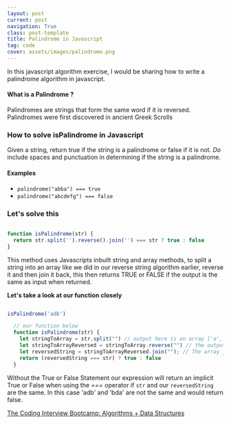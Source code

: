 ```yaml
---
layout: post
current: post
navigation: True
class: post-template
title: Palindrome in Javascript
tag: code
cover: assets/images/palindrome.png
---
```


In this javascript algorithm exercise, I would be sharing how to write a palindrome algorithm in javascript.

#### What is a Palindrome ?
Palindromes are strings that form the same word if it is reversed. Palindromes were first discovered in ancient Greek Scrolls 

### How to solve isPalindrome in Javascript

Given a string, return true if the string is a palindrome or false if it is not. *Do* include spaces and punctuation in determining if the string is a palindrome.


#### Examples

- `palindrome("abba") === true`
- `palindrome("abcdefg") === false`


### Let's solve this

```js

function isPalindrome(str) {
  return str.split('').reverse().join('') === str ? true : false
}

```

This method uses Javascripts inbuilt string and array methods, to split a string into an array like we did in our reverse string algorithm earlier, reverse it and then join it back, this then returns TRUE or FALSE if the output is the same as input when returned.

**Let's take a look at our function closely**

```js

isPalindrome('adb')

  // our function below
  function isPalindrome(str) {
    let stringToArray = str.split("") // output here is an array ['a','d','b']
    let stringToArrayReversed = stringToArray.reverse("") // the output here is a reversed array of  ['b','d','a']
    let reversedString = stringToArrayReversed.join(""); // The array join method would join the array into a string "bda"
    return (reversedString === str) ? true : false
  }

```

 Without the True or False Statement our expression will return an implicit True or False when using the === operator if `str` and our `reversedString` are the same. In this case 'adb' and 'bda' are not the same and would return false.

<!-- ### Using the Array.protoType.every Method

```js
function reverse(str) {
  return str
    .split("")
    .reverse("")
    .join("");
}
``` -->


[The Coding Interview Bootcamp: Algorithms + Data Structures ](https://www.udemy.com/coding-interview-bootcamp-algorithms-and-data-structure/)
